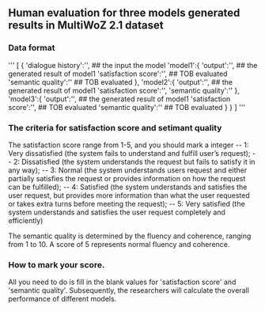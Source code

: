 

## Human evaluation for three models generated results in MultiWoZ 2.1 dataset

### Data format

'''
[
{
	'dialogue history':'',   ## the input the model 
	'model1':{
	'output':'', 			 ## the generated result of model1
	'satisfaction score':'', ## TOB evaluated
	'semantic quality':''    ## TOB evaluated
	},
	'model2':{
	'output':'', 			 ## the generated result of model1
	'satisfaction score':'',
	'semantic quality':''
	},
	'model3':{
	'output':'', 			 ## the generated result of model1
	'satisfaction score':'', ## TOB evaluated
	'semantic quality':''    ## TOB evaluated
	}
}
]
'''

### The criteria for satisfaction score and setimant quality

The satisfaction score range from 1-5, and you should mark a integer
-- 1: Very dissatisfied (the system fails to understand and fulfill user’s request); 
-- 2: Dissatisfied (the system understands the request but fails to satisfy it in any way); 
-- 3: Normal (the system understands users request and either partially satisfies the request or provides information on how the request can be fulfilled); 
-- 4: Satisfied (the system understands and satisfies the user request, but provides more information than what the user requested or takes
extra turns before meeting the request);
-- 5: Very satisfied (the system understands and satisfies the user request completely and efficiently)

The semantic quality is determined by the fluency and coherence, ranging from 1 to 10. A score of 5 represents normal fluency and coherence.

### How to mark your score.

All you need to do is fill in the blank values for 'satisfaction score' and 'semantic quality'. Subsequently, the researchers will calculate the overall performance of different models.